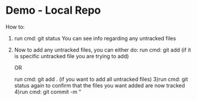 # Demo - Local Repo

How to:

1) run cmd:  git status
You can see info regarding any untracked files
2) Now to add any untracked files, you can either do:
	run cmd: git add <filename> (if it is specific untracked file you are trying to add)
    	
	OR

	run cmd: git add . (if you want to add all untracked files)
3)run cmd: git status again to confirm that the files you want added are now tracked
4)run cmd: git commit -m "<title of commit>" -m "<desc of commit>"

At this point you would want to push this into Github, but before you can you need to establish the repo on Github

5)Create repo on github
6)Get the SSH key
7) run cmd git remote add origin <SSH key>
8) run cmd: git remote -v (this allows you to see any remote repositories that you have connected) to this repo
9) now you can run cmd: git push origin main
10) to set a default directory to push to:
	run cmd: git push -u origin main

